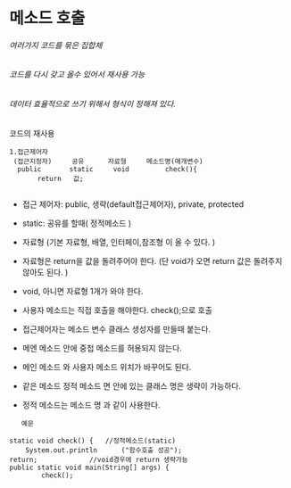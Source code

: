 # 메소드 호출
###### 여러가지 코드를 묶은 집합체
###### 코드를 다시 갖고 올수 있어서 재사용 가능 
###### 데이터 효율적으로 쓰기 위해서  형식이 정해져 있다.

코드의 재사용
`````
1.접근제어자	               
 (접근지정자)     공유      자료형     메소드명(매개변수)
  public       static     void         check(){
       return   값;
       
`````
* 접근 제어자: public, 생략(default접근제어자), private, protected      
* static: 공유를 할때( 정적메소드 )      

* 자료형 (기본 자료형, 배열, 인터페이,참조형 이 올 수 있다. )
* 자료형은 return을 값을 돌려주어야 한다. (단 void가 오면 return 값은 돌려주지 않아도 된다. )       
* void, 아니면 자료형 1개가 와야 한다.  
* 사용자 메소드는 직접 호출을 해야한다.  check();으로 호출
* 접근제어자는 메소드 변수 클래스 생성자를 만들때 붙는다.  
* 메엔 메소드 안에 중첩 메소드를  허용되지 않는다.
* 메인 메소드 와 사용자 메소드 위치가 바꾸어도 된다. 
* 같은 메소드 정적 메소드 면 안에 있는 클래스 명은 생략이 가능하다. 
* 정적 메소드는 메소드 명 과 같이 사용한다. 
```````
   예문
   
static void check() {   //정적메소드(static)
	System.out.println      ("함수호출 성공");
return;             //void경우에 return 생략가능
public static void main(String[] args) {
		check();   






